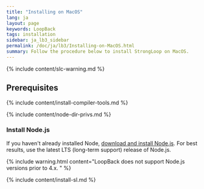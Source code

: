 ```yaml
---
title: "Installing on MacOS"
lang: ja
layout: page
keywords: LoopBack
tags: installation
sidebar: ja_lb3_sidebar
permalink: /doc/ja/lb3/Installing-on-MacOS.html
summary: Follow the procedure below to install StrongLoop on MacOS.
---
```

{% include content/slc-warning.md %}

## Prerequisites

{% include content/install-compiler-tools.md %}

{% include content/node-dir-privs.md %}

### Install Node.js

If you haven't already installed Node, [download and install Node.js](http://nodejs.org/en/download).  For best results, use the latest LTS (long-term support) release of Node.js.

{% include warning.html content="LoopBack does not support Node.js versions prior to 4.x.
" %}

{% include content/install-sl.md %}
